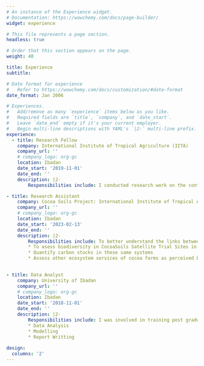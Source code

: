 ```yaml
---
# An instance of the Experience widget.
# Documentation: https://wowchemy.com/docs/page-builder/
widget: experience

# This file represents a page section.
headless: true

# Order that this section appears on the page.
weight: 40

title: Experience
subtitle:

# Date format for experience
#   Refer to https://wowchemy.com/docs/customization/#date-format
date_format: Jan 2006

# Experiences.
#   Add/remove as many `experience` items below as you like.
#   Required fields are `title`, `company`, and `date_start`.
#   Leave `date_end` empty if it's your current employer.
#   Begin multi-line descriptions with YAML's `|2-` multi-line prefix.
experience:
  - title: Research Fellow
    company: International Institute of Tropical Agriculture (IITA)
    company_url: ''
    # company_logo: org-gc
    location: Ibadan
    date_start: '2019-11-01'
    date_end: ''
    description: |2-
        Responsibilities include: I conducted research work on the contribution of cocoa litter to nutrients recycling in low-shade Southwestern Nigeria.

- title: Research Assistant
    company: Cocoa Soils Project: International Institute of Tropical Agriculture (IITA)
    company_url: ''
    # company_logo: org-gc
    location: Ibadan
    date_start: '2023-02-13'
    date_end: ''
    description: |2-
        Responsibilities include: To better understand the links between cocoa production, biodiversity and ecosystem services of cocoa systems, and how this is influenced by farmers values and biophysical or socio-economic factors.
        * To asess biodiversity in CocoaSoils Satellite Trial Sites in Nigeria.
        * Quantify carbon stocks in these same systems
        * Assess other ecosystem services of cocoa farms as perceived by cocoa farmers (advantages and disadvantages) (economic and non-economic) according to farmers.
        

- title: Data Analyst
    company: University of Ibadan
    company_url: ''
    # company_logo: org-gc
    location: Ibadan
    date_start: '2018-11-01'
    date_end: ''
    description: |2-
        Responsibilities include: I was involved in training post graduate students and research fellow on how to express themselve in R.      
        * Data Analysis
        * Modelling
        * Report Writting
    
design:
  columns: '2'
---
```

